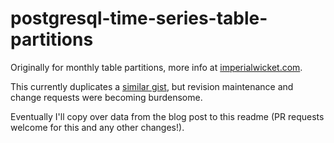 postgresql-time-series-table-partitions
=======================================

Originally for monthly table partitions, more info at [imperialwicket.com](http://imperialwicket.com/postgresql-automating-monthly-table-partitions).

This currently duplicates a [similar gist](https://gist.github.com/imperialwicket/2720074), but revision maintenance and change requests were becoming burdensome.

Eventually I'll copy over data from the blog post to this readme (PR requests welcome for this and any other changes!).
